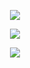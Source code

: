 <p align="center">
  <img src="https://github.com/Macc0de/C_collection/assets/138070020/4e60c1f0-8840-457b-8b82-7c6a3cda3b8e">
</p>

<p align="center">
  <img src="https://github.com/Macc0de/C_collection/assets/138070020/104a894f-d1ad-483d-9752-b4747ae8fc09">
</p>

<p align="center">
  <img src="https://github.com/Macc0de/C_collection/assets/138070020/5fc65cc4-ad11-4c67-bf41-d6c5804e0ce9">
</p>
